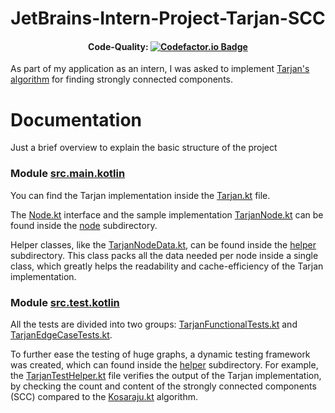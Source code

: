 <div style="text-align: center;"> 
    <h1>JetBrains-Intern-Project-Tarjan-SCC</h1>
    <h4 style="text-align: center;">Code-Quality: <a href="https://www.codefactor.io/repository/github/ladnerjonas/jetbrains-intern-project-tarjan-scc/badge?s=81648a0e18c9125b926457682b6e56cec5a1519e">
        <img alt="Codefactor.io Badge" src="https://www.codefactor.io/repository/github/ladnerjonas/jetbrains-intern-project-tarjan-scc/badge?s=81648a0e18c9125b926457682b6e56cec5a1519e" />
    </a></h4>
</div>

As part of my application as an intern, I was asked to implement
[Tarjan's algorithm](https://en.wikipedia.org/wiki/Tarjan%27s_strongly_connected_components_algorithm) for
finding strongly connected components.

# Documentation

Just a brief overview to explain the basic structure of the project

### Module [src.main.kotlin](src/main/kotlin)

You can find the Tarjan implementation inside the [Tarjan.kt](src/main/kotlin/Tarjan.kt) file.

The [Node.kt](src/main/kotlin/node/Node.kt) interface and the sample implementation
[TarjanNode.kt](src/main/kotlin/node/TarjanNode.kt) can be found inside the [node](src/main/kotlin/node) subdirectory.

Helper classes, like the [TarjanNodeData.kt](src/main/kotlin/helper/TarjanNodeData.kt),
can be found inside the [helper](src/main/kotlin/helper) subdirectory. This class packs all the data needed per node
inside
a single class, which greatly helps the readability and cache-efficiency of the Tarjan implementation.

### Module [src.test.kotlin](src/test/kotlin)

All the tests are divided into two groups: [TarjanFunctionalTests.kt](src/test/kotlin/TarjanFunctionalTests.kt) and
[TarjanEdgeCaseTests.kt](src/test/kotlin/TarjanEdgeCaseTests.kt).

To further ease the testing of huge graphs, a dynamic testing framework was created, which can found inside the
[helper](src/test/kotlin/helper) subdirectory. For example, the
[TarjanTestHelper.kt](src/test/kotlin/helper/TarjanTestHelper.kt) file verifies the output of the Tarjan
implementation, by checking the count and content of the strongly connected components (SCC) compared to the 
[Kosaraju.kt](src/test/kotlin/helper/Kosaraju.kt) algorithm. 
